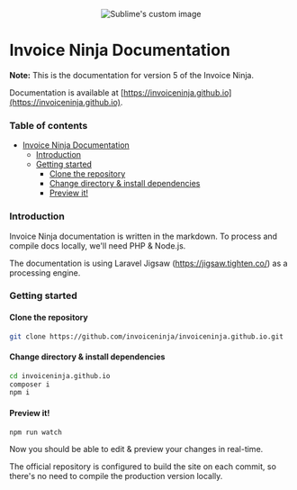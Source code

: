 <p align="center">
    <img src="https://raw.githubusercontent.com/hillelcoren/invoice-ninja/master/public/images/round_logo.png" alt="Sublime's custom image"/>
</p>

# Invoice Ninja Documentation

**Note:** This is the documentation for version 5 of the Invoice Ninja.

Documentation is available at [https://invoiceninja.github.io](https://invoiceninja.github.io).

### Table of contents
- [Invoice Ninja Documentation](#invoice-ninja-documentation)
    + [Introduction](#introduction)
    + [Getting started](#getting-started)
        - [Clone the repository](#clone-the-repository)
        - [Change directory & install dependencies](#change-directory---install-dependencies)
        - [Preview it!](#preview-it-)

### Introduction

Invoice Ninja documentation is written in the markdown. To process and compile docs locally, we'll need PHP &
Node.js.

The documentation is using Laravel Jigsaw (https://jigsaw.tighten.co/) as a processing engine.

### Getting started

#### Clone the repository

```bash
git clone https://github.com/invoiceninja/invoiceninja.github.io.git
```

#### Change directory & install dependencies

```bash
cd invoiceninja.github.io
composer i
npm i
```

#### Preview it!

```bash
npm run watch
```

Now you should be able to edit & preview your changes in real-time.

The official repository is configured to build the site on each commit, so there's no need to compile the production version
locally.
